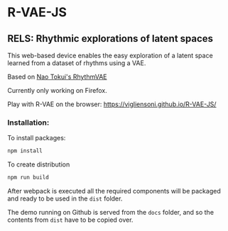 # R-VAE-JS
## RELS: Rhythmic explorations of latent spaces

This web-based device enables the easy exploration of a latent space learned from a dataset of rhythms using a VAE.

Based on [Nao Tokui's RhythmVAE](https://github.com/naotokui/RhythmVAE_M4L)

Currently only working on Firefox.

Play with R-VAE on the browser: https://vigliensoni.github.io/R-VAE-JS/


### Installation:

To install packages:
``` bash
npm install
```

To create distribution

``` bash
npm run build
```

After webpack is executed all the required components will be packaged and ready to be used in the `dist` folder.

The demo running on Github is served from the `docs` folder, and so the contents from `dist` have to be copied over.

